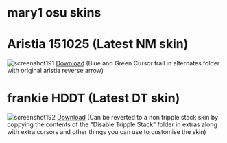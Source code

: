 # mary1 osu skins

<h1>Aristia 151025 (Latest NM skin)</h1>

![screenshot191](https://github.com/user-attachments/assets/f32e07e6-9ec7-46cb-ad50-5630d8dcd5ad)
[Download](https://files.catbox.moe/1r3ye6.osk) 
(Blue and Green Cursor trail in alternates folder with original aristia reverse arrow)

<h1>frankie HDDT (Latest DT skin)</h1>

![screenshot192](https://github.com/user-attachments/assets/d6f8bf8d-e722-4460-b65e-aa9e605837d0)
[Download](https://files.catbox.moe/hpehwl.osk)
(Can be reverted to a non tripple stack skin by coppying the contents of the "Disable Tripple Stack" folder in extras along with extra cursors and other things you can use to customise the skin)
